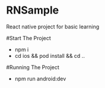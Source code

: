 # RNSample
React native project for basic learning

#Start The Project
- npm i
- cd ios && pod install && cd ..

#Running The Project
- npm run android:dev
